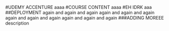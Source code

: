 #UDEMY ACCENTURE
aaaa
#COURSE CONTENT
aaaa
#EH IDRK
aaa
##DEPLOYMENT
again and again and again again and again and again again and again and again again and again and again 
###ADDING MOREEE
description
